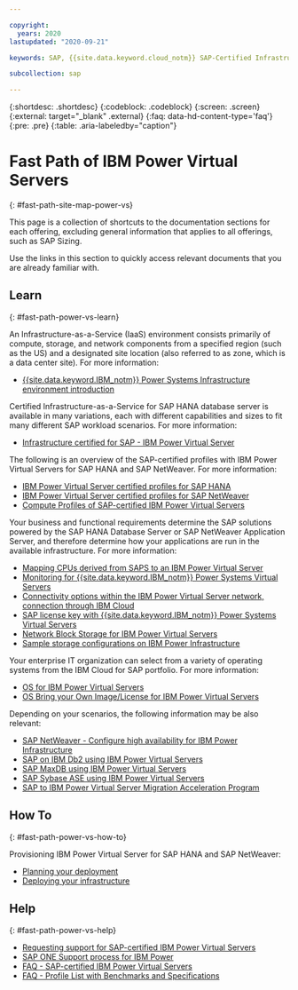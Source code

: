 ```yaml
---

copyright:
  years: 2020
lastupdated: "2020-09-21"

keywords: SAP, {{site.data.keyword.cloud_notm}} SAP-Certified Infrastructure, {{site.data.keyword.ibm_cloud_sap}}, SAP Workloads

subcollection: sap

---
```


{:shortdesc: .shortdesc}
{:codeblock: .codeblock}
{:screen: .screen}
{:external: target="_blank" .external}
{:faq: data-hd-content-type='faq'}
{:pre: .pre}
{:table: .aria-labeledby="caption"}


# Fast Path of IBM Power Virtual Servers
{: #fast-path-site-map-power-vs}

This page is a collection of shortcuts to the documentation sections for each offering, excluding general information that applies to all offerings, such as SAP Sizing.

Use the links in this section to quickly access relevant documents that you are already familiar with.


## Learn
{: #fast-path-power-vs-learn}

An Infrastructure-as-a-Service (IaaS) environment consists primarily of compute, storage, and network components from a specified region (such as the US) and a designated site location (also referred to as zone, which is a data center site). For more information:
- [{{site.data.keyword.IBM_notm}} Power Systems Infrastructure environment introduction](/docs/sap?topic=sap-power-env-introduction)


Certified Infrastructure-as-a-Service for SAP HANA database server is available in many variations, each with different capabilities and sizes to fit many different SAP workload scenarios. For more information:
- [Infrastructure certified for SAP - IBM Power Virtual Server](/docs/sap?topic=sap-iaas-offerings#iaas-power-vs)


The following is an overview of the SAP-certified profiles with IBM Power Virtual Servers for SAP HANA and SAP NetWeaver. For more information:
- [IBM Power Virtual Server certified profiles for SAP HANA](/docs/sap?topic=sap-hana-iaas-offerings-profiles-power-vs)
- [IBM Power Virtual Server certified profiles for SAP NetWeaver](/docs/sap?topic=sap-nw-iaas-offerings-profiles-power-vs)
- [Compute Profiles of SAP-certified IBM Power Virtual Servers](/docs/sap?topic=sap-compute-os-design-considerations#compute-power)


Your business and functional requirements determine the SAP solutions powered by the SAP HANA Database Server or SAP NetWeaver Application Server, and therefore determine how your applications are run in the available infrastructure. For more information:
- [Mapping CPUs derived from SAPS to an IBM Power Virtual Server](/docs/sap?topic=sap-planning-your-system-landscape#selecting-iaas-power)
- [Monitoring for {{site.data.keyword.IBM_notm}} Power Systems Virtual Servers](/docs/sap?topic=sap-planning-your-system-landscape#monitoring-power)
- [Connectivity options within the IBM Power Virtual Server network, connection through IBM Cloud](/docs/sap?topic=sap-determine-access#determine-access-connectivity-options-power)
- [SAP license key with {{site.data.keyword.IBM_notm}} Power Systems Virtual Servers](/docs/sap?topic=sap-bring-your-own-sap-product-license#byol-netweaver-powervs)
- [Network Block Storage for IBM Power Virtual Servers](/docs/sap?topic=sap-storage-design-considerations#storage-performance-network-block-power)
- [Sample storage configurations on IBM Power Infrastructure](/docs/sap?topic=sap-storage-design-considerations#sample-power)


Your enterprise IT organization can select from a variety of operating systems from the IBM Cloud for SAP portfolio. For more information:
- [OS for IBM Power Virtual Servers](/docs/sap?topic=sap-compute-os-design-considerations#os-power)
- [OS Bring your Own Image/License for IBM Power Virtual Servers](/docs/sap?topic=sap-compute-os-design-considerations#os-byol)


Depending on your scenarios, the following information may be also relevant:
- [SAP NetWeaver - Configure high availability for IBM Power Infrastructure](/docs/sap?topic=sap-netweaver-design-considerations#netweaver-ha-power)
- [SAP on IBM Db2 using IBM Power Virtual Servers](/docs/sap?topic=sap-anydb-ibm-db2#anydb-ibm-db2-power-vs)
- [SAP MaxDB using IBM Power Virtual Servers](/docs/sap?topic=sap-anydb-sap-maxdb#anydb-sap-maxdb-power-vs)
- [SAP Sybase ASE using IBM Power Virtual Servers](/docs/sap?topic=sap-anydb-sap-sybase-ase#anydb-sap-sybase-ase-power-vs)
- [SAP to IBM Power Virtual Server Migration Acceleration Program](/docs/sap?topic=sap-cloud-migration-acceleration-program)



## How To
{: #fast-path-power-vs-how-to}

Provisioning IBM Power Virtual Server for SAP HANA and SAP NetWeaver:
- [Planning your deployment](/docs/sap?topic=sap-power-vs-planning-items)
- [Deploying your infrastructure](/docs/sap?topic=sap-power-vs-set-up-infrastructure)


## Help
{: #fast-path-power-vs-help}

- [Requesting support for SAP-certified IBM Power Virtual Servers](/docs/sap?topic=sap-help-support#ibm-power-support-case)
- [SAP ONE Support process for IBM Power](/docs/sap?topic=sap-help-support#sap-one-support-ibm-power)
- [FAQ - SAP-certified IBM Power Virtual Servers](/docs/sap?topic=sap-faq-ibm-cloud-for-sap#faq-sap-certified-power-vsi)
- [FAQ - Profile List with Benchmarks and Specifications](/docs/sap?topic=sap-faq-profile-specs)
